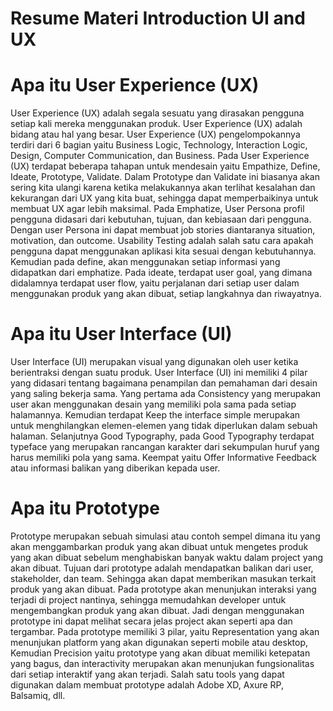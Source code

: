 # Resume Materi Introduction UI and UX

# Apa itu User Experience (UX)

User Experience (UX) adalah segala sesuatu yang dirasakan pengguna setiap kali mereka menggunakan produk. User Experience (UX) adalah bidang atau hal yang besar. User Experience (UX) pengelompokannya terdiri dari 6 bagian yaitu Business Logic, Technology, Interaction Logic, Design, Computer Communication, dan Business. Pada User Experience (UX) terdapat beberapa tahapan untuk mendesain yaitu Empathize, Define, Ideate, Prototype, Validate. Dalam Prototype dan Validate ini biasanya akan sering kita ulangi karena ketika melakukannya akan terlihat kesalahan dan kekurangan dari UX yang kita buat, sehingga dapat memperbaikinya untuk membuat UX agar lebih maksimal. Pada Emphatize, User Persona profil pengguna didasari dari kebutuhan, tujuan, dan kebiasaan dari pengguna. Dengan user Persona ini dapat membuat job stories diantaranya situation, motivation, dan outcome. Usability Testing adalah salah satu cara apakah pengguna dapat menggunakan aplikasi kita sesuai dengan kebutuhannya. Kemudian pada define, akan menggunakan setiap informasi yang didapatkan dari emphatize. Pada ideate, terdapat user goal, yang dimana didalamnya terdapat user flow, yaitu perjalanan dari setiap user dalam menggunakan produk yang akan dibuat, setiap langkahnya dan riwayatnya. 

# Apa itu User Interface (UI)

User Interface (UI) merupakan visual yang digunakan oleh user ketika berientraksi dengan suatu produk. User Interface (UI) ini memiliki 4 pilar yang didasari tentang bagaimana penampilan dan pemahaman dari desain yang saling bekerja sama. Yang pertama ada Consistency yang merupakan user akan menggunakan desain yang memiliki pola sama pada setiap halamannya. Kemudian terdapat Keep the interface simple merupakan untuk menghilangkan elemen-elemen yang tidak diperlukan dalam sebuah halaman. Selanjutnya Good Typography, pada Good Typography terdapat typeface yang merupakan rancangan karakter dari sekumpulan huruf yang harus memiliki pola yang sama. Keempat yaitu Offer Informative Feedback atau informasi balikan yang diberikan kepada user.

# Apa itu Prototype

Prototype merupakan sebuah simulasi atau contoh sempel dimana itu yang akan menggambarkan produk yang akan dibuat untuk mengetes produk yang akan dibuat sebelum menghabiskan banyak waktu dalam project yang akan dibuat. Tujuan dari prototype adalah mendapatkan balikan dari user, stakeholder, dan team. Sehingga akan dapat memberikan masukan terkait produk yang akan dibuat. Pada prototype akan menunjukan interaksi yang terjadi di project nantinya, sehingga memudahkan developer untuk mengembangkan produk yang akan dibuat. Jadi dengan menggunakan prototype ini dapat melihat secara jelas project akan seperti apa dan tergambar. Pada prototype memiliki 3 pilar, yaitu Representation yang akan menunjukan platform yang akan digunakan seperti mobile atau desktop, Kemudian Precision yaitu prototype yang akan dibuat memiliki ketepatan yang bagus, dan interactivity merupakan akan menunjukan fungsionalitas dari setiap interaktif yang akan terjadi. Salah satu tools yang dapat digunakan dalam membuat prototype adalah Adobe XD, Axure RP, Balsamiq, dll.
